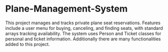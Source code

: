 # Plane-Management-System
This project manages and tracks private plane seat reservations. Features include a user menu for buying, canceling, and finding seats, with standard arrays tracking availability. The system uses Person and Ticket classes for personal and ticket information. Additionally there are many functionalities  added to this project.
